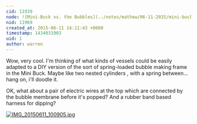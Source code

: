 ```yaml
---
cid: 11939
node: ![Mini-Buck vs. the Bubbles](../notes/mathew/06-11-2015/mini-buck-vs-the-bubbles)
nid: 11969
created_at: 2015-06-11 14:11:43 +0000
timestamp: 1434031903
uid: 1
author: warren
---
```


Wow, very cool. I'm thinking of what kinds of vessels could be easily adapted to a DIY version of the sort of spring-loaded bubble making frame in the Mini Buck. Maybe like two nested cylinders , with a spring between... hang on, i'll doodle it. 

OK, what about a pair of electric wires at the top which are connected by the bubble membrane before it's popped? And a rubber band based harness for dipping? 


[![IMG_20150611_100905.jpg](https://i.publiclab.org/system/images/photos/000/010/317/medium/IMG_20150611_100905.jpg)](https://i.publiclab.org/system/images/photos/000/010/317/original/IMG_20150611_100905.jpg)

